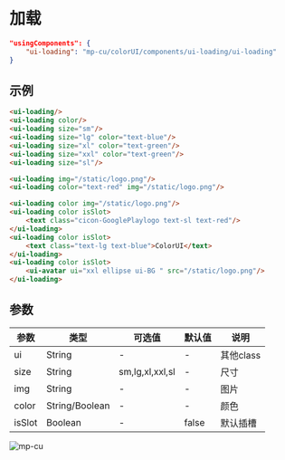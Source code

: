 <div class="mp-cu-doc-view">
<div class="mp-cu-doc">

# 加载

```json
"usingComponents": {
    "ui-loading": "mp-cu/colorUI/components/ui-loading/ui-loading"
}
```

## 示例

```html
<ui-loading/>
<ui-loading color/>
<ui-loading size="sm"/>
<ui-loading size="lg" color="text-blue"/>
<ui-loading size="xl" color="text-green"/>
<ui-loading size="xxl" color="text-green"/>
<ui-loading size="sl"/>

<ui-loading img="/static/logo.png"/>
<ui-loading color="text-red" img="/static/logo.png"/>

<ui-loading color img="/static/logo.png"/>
<ui-loading color isSlot>
    <text class="cicon-GooglePlaylogo text-sl text-red"/>
</ui-loading>
<ui-loading color isSlot>
    <text class="text-lg text-blue">ColorUI</text>
</ui-loading>
<ui-loading color isSlot>
    <ui-avatar ui="xxl ellipse ui-BG " src="/static/logo.png"/>
</ui-loading>
```


## 参数

|  参数  |  类型  |  可选值  |  默认值  |       说明       |
|----------|----------|----------|----------|----------|
| ui | String | - | - | 其他class |
| size | String | sm,lg,xl,xxl,sl | - | 尺寸 |
| img | String | - | - | 图片 |
| color | String/Boolean | - | - | 颜色 |
| isSlot | Boolean | - | false | 默认插槽 |

</div>
<div class="mp-cu-doc-image" style="max-height: inherit;">

![mp-cu](https://colorui-assest.vercel.app/mp-cu-doc/loading.jpg)

</div>
</div>
